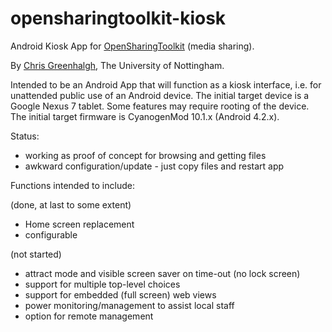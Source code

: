 opensharingtoolkit-kiosk
========================

Android Kiosk App for [OpenSharingToolkit](https://github.com/cgreenhalgh/opensharingtoolkit) (media sharing).

By [Chris Greenhalgh](http://www.cs.nott.ac.uk/~cmg/), The University of Nottingham.

Intended to be an Android App that will function as a kiosk interface, i.e. for unattended public 
use of an Android device. The initial target device is a Google Nexus 7 tablet. Some features may
require rooting of the device. The initial target firmware is CyanogenMod 10.1.x (Android 4.2.x).

Status: 

* working as proof of concept for browsing and getting files
* awkward configuration/update - just copy files and restart app

Functions intended to include:

(done, at last to some extent)

* Home screen replacement 
* configurable

(not started)

* attract mode and visible screen saver on time-out (no lock screen)
* support for multiple top-level choices
* support for embedded (full screen) web views
* power monitoring/management to assist local staff
* option for remote management


